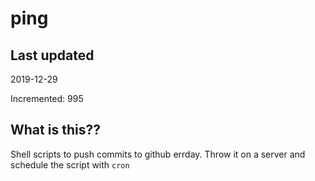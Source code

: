 # ping

## Last updated
2019-12-29

Incremented: 995

## What is this??
Shell scripts to push commits to github errday. Throw it on a server and schedule the script with `cron`
